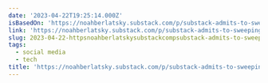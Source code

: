 ```yaml
---
date: '2023-04-22T19:25:14.000Z'
isBasedOn: 'https://noahberlatsky.substack.com/p/substack-admits-to-sweeping-ignorance'
link: 'https://noahberlatsky.substack.com/p/substack-admits-to-sweeping-ignorance'
slug: 2023-04-22-httpsnoahberlatskysubstackcompsubstack-admits-to-sweeping-ignorance
tags:
  - social media
  - tech
title: 'https://noahberlatsky.substack.com/p/substack-admits-to-sweeping-ignorance'
---
```


